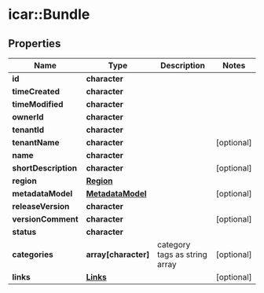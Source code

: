 # icar::Bundle


## Properties

Name | Type | Description | Notes
------------ | ------------- | ------------- | -------------
**id** | **character** |  | 
**timeCreated** | **character** |  | 
**timeModified** | **character** |  | 
**ownerId** | **character** |  | 
**tenantId** | **character** |  | 
**tenantName** | **character** |  | [optional] 
**name** | **character** |  | 
**shortDescription** | **character** |  | [optional] 
**region** | [**Region**](Region.md) |  | 
**metadataModel** | [**MetadataModel**](MetadataModel.md) |  | [optional] 
**releaseVersion** | **character** |  | 
**versionComment** | **character** |  | [optional] 
**status** | **character** |  | 
**categories** | **array[character]** | category tags as string array | [optional] 
**links** | [**Links**](Links.md) |  | [optional] 


